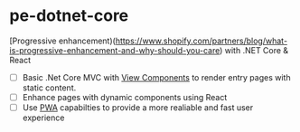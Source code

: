 # pe-dotnet-core
[Progressive enhancement)(https://www.shopify.com/partners/blog/what-is-progressive-enhancement-and-why-should-you-care) with .NET Core &amp; React

- [ ] Basic .Net Core MVC with [View Components](https://docs.microsoft.com/en-us/aspnet/core/mvc/views/view-components) to render entry pages with static content.
- [ ] Enhance pages with dynamic components using React
- [ ] Use [PWA](https://developers.google.com/web/progressive-web-apps/) capabilties to provide a more realiable and fast user experience
